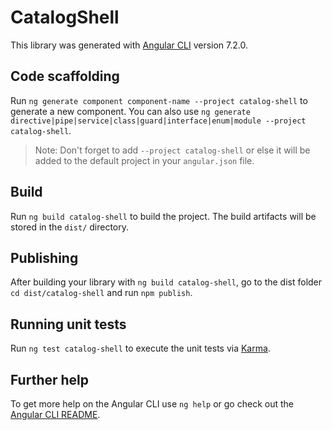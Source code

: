 # CatalogShell

This library was generated with [Angular CLI](https://github.com/angular/angular-cli) version 7.2.0.

## Code scaffolding

Run `ng generate component component-name --project catalog-shell` to generate a new component. You can also use `ng generate directive|pipe|service|class|guard|interface|enum|module --project catalog-shell`.

> Note: Don't forget to add `--project catalog-shell` or else it will be added to the default project in your `angular.json` file.

## Build

Run `ng build catalog-shell` to build the project. The build artifacts will be stored in the `dist/` directory.

## Publishing

After building your library with `ng build catalog-shell`, go to the dist folder `cd dist/catalog-shell` and run `npm publish`.

## Running unit tests

Run `ng test catalog-shell` to execute the unit tests via [Karma](https://karma-runner.github.io).

## Further help

To get more help on the Angular CLI use `ng help` or go check out the [Angular CLI README](https://github.com/angular/angular-cli/blob/master/README.md).
